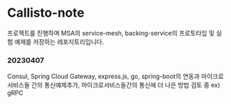 # Callisto-note
프로젝트를 진행하며 MSA의 service-mesh, backing-service의 프로토타입 및 실험 예제를 저장하는 레포지토리입니다.

### 20230407
Consul, Spring Cloud Gateway, express.js, go, spring-boot의 연동과 마이크로서비스들 간의 통신예제추가, 마이크로서비스들간의 통신에 더 나은 방법 검토 중 ex) gRPC
